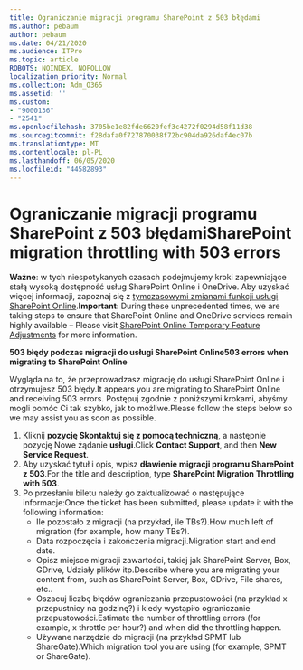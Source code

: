 ```yaml
---
title: Ograniczanie migracji programu SharePoint z 503 błędami
ms.author: pebaum
author: pebaum
ms.date: 04/21/2020
ms.audience: ITPro
ms.topic: article
ROBOTS: NOINDEX, NOFOLLOW
localization_priority: Normal
ms.collection: Adm_O365
ms.assetid: ''
ms.custom:
- "9000136"
- "2541"
ms.openlocfilehash: 3705be1e82fde6620fef3c4272f0294d58f11d38
ms.sourcegitcommit: f28dafa0f727870038f72bc904da926daf4ec07b
ms.translationtype: MT
ms.contentlocale: pl-PL
ms.lasthandoff: 06/05/2020
ms.locfileid: "44582893"
---
```

# <a name="sharepoint-migration-throttling-with-503-errors"></a><span data-ttu-id="c2b6e-102">Ograniczanie migracji programu SharePoint z 503 błędami</span><span class="sxs-lookup"><span data-stu-id="c2b6e-102">SharePoint migration throttling with 503 errors</span></span>

<span data-ttu-id="c2b6e-103">**Ważne**: w tych niespotykanych czasach podejmujemy kroki zapewniające stałą wysoką dostępność usług SharePoint Online i OneDrive. Aby uzyskać więcej informacji, zapoznaj się z [tymczasowymi zmianami funkcji usługi SharePoint Online](https://aka.ms/ODSPAdjustments).</span><span class="sxs-lookup"><span data-stu-id="c2b6e-103">**Important**: During these unprecedented times, we are taking steps to ensure that SharePoint Online and OneDrive services remain highly available – Please visit [SharePoint Online Temporary Feature Adjustments](https://aka.ms/ODSPAdjustments) for more information.</span></span>

<span data-ttu-id="c2b6e-104">**503 błędy podczas migracji do usługi SharePoint Online**</span><span class="sxs-lookup"><span data-stu-id="c2b6e-104">**503 errors when migrating to SharePoint Online**</span></span>

<span data-ttu-id="c2b6e-105">Wygląda na to, że przeprowadzasz migrację do usługi SharePoint Online i otrzymujesz 503 błędy.</span><span class="sxs-lookup"><span data-stu-id="c2b6e-105">It appears you are migrating to SharePoint Online and receiving 503 errors.</span></span> <span data-ttu-id="c2b6e-106">Postępuj zgodnie z poniższymi krokami, abyśmy mogli pomóc Ci tak szybko, jak to możliwe.</span><span class="sxs-lookup"><span data-stu-id="c2b6e-106">Please follow the steps below so we may assist you as soon as possible.</span></span> 

1. <span data-ttu-id="c2b6e-107">Kliknij **pozycję Skontaktuj się z pomocą techniczną**, a następnie pozycję Nowe żądanie **usługi**.</span><span class="sxs-lookup"><span data-stu-id="c2b6e-107">Click **Contact Support**, and then **New Service Request**.</span></span>
2. <span data-ttu-id="c2b6e-108">Aby uzyskać tytuł i opis, wpisz **dławienie migracji programu SharePoint z 503**.</span><span class="sxs-lookup"><span data-stu-id="c2b6e-108">For the title and description, type **SharePoint Migration Throttling with 503**.</span></span>
3. <span data-ttu-id="c2b6e-109">Po przesłaniu biletu należy go zaktualizować o następujące informacje:</span><span class="sxs-lookup"><span data-stu-id="c2b6e-109">Once the ticket has been submitted, please update it with the following information:</span></span>
    - <span data-ttu-id="c2b6e-110">Ile pozostało z migracji (na przykład, ile TBs?).</span><span class="sxs-lookup"><span data-stu-id="c2b6e-110">How much left of migration (for example, how many TBs?).</span></span>
    - <span data-ttu-id="c2b6e-111">Data rozpoczęcia i zakończenia migracji.</span><span class="sxs-lookup"><span data-stu-id="c2b6e-111">Migration start and end date.</span></span>
    - <span data-ttu-id="c2b6e-112">Opisz miejsce migracji zawartości, takiej jak SharePoint Server, Box, GDrive, Udziały plików itp.</span><span class="sxs-lookup"><span data-stu-id="c2b6e-112">Describe where you are migrating your content from, such as SharePoint Server, Box, GDrive, File shares, etc..</span></span>
    - <span data-ttu-id="c2b6e-113">Oszacuj liczbę błędów ograniczania przepustowości (na przykład x przepustnicy na godzinę?) i kiedy wystąpiło ograniczanie przepustowości.</span><span class="sxs-lookup"><span data-stu-id="c2b6e-113">Estimate the number of throttling errors (for example, x throttle per hour?) and when did the throttling happen.</span></span>
    - <span data-ttu-id="c2b6e-114">Używane narzędzie do migracji (na przykład SPMT lub ShareGate).</span><span class="sxs-lookup"><span data-stu-id="c2b6e-114">Which migration tool you are using (for example, SPMT or ShareGate).</span></span>


